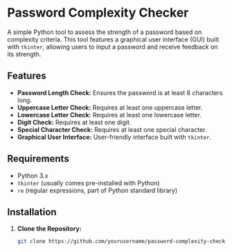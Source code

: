 # Password Complexity Checker

A simple Python tool to assess the strength of a password based on complexity criteria. This tool features a graphical user interface (GUI) built with `tkinter`, allowing users to input a password and receive feedback on its strength.

## Features

- **Password Length Check:** Ensures the password is at least 8 characters long.
- **Uppercase Letter Check:** Requires at least one uppercase letter.
- **Lowercase Letter Check:** Requires at least one lowercase letter.
- **Digit Check:** Requires at least one digit.
- **Special Character Check:** Requires at least one special character.
- **Graphical User Interface:** User-friendly interface built with `tkinter`.

## Requirements

- Python 3.x
- `tkinter` (usually comes pre-installed with Python)
- `re` (regular expressions, part of Python standard library)

## Installation

1. **Clone the Repository:**

   ```bash
   git clone https://github.com/yourusername/password-complexity-checker.git
